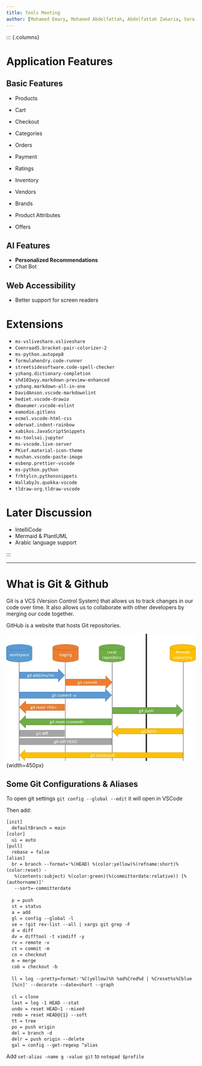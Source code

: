 ```yaml
---
title: Tools Meeting
author: [Mohamed Emary, Mohamed Abdelfattah, Abdelfattah Zakaria, Sara Reda, Dalia Mohamed, Shrouk Elsayed]
---
```


::: {.columns}

# Application Features

## Basic Features

- Products
- Cart
- Checkout
- Categories
- Orders
- Payment
- Ratings

- Inventory
- Vendors
- Brands
- Product Attributes
- Offers

## AI Features

- **Personalized Recommendations**
- Chat Bot

## Web Accessibility

- Better support for screen readers

# Extensions

- `ms-vsliveshare.vsliveshare`
- `CoenraadS.bracket-pair-colorizer-2`
- `ms-python.autopep8`
- `formulahendry.code-runner`
- `streetsidesoftware.code-spell-checker`
- `yzhang.dictionary-completion`
- `shd101wyy.markdown-preview-enhanced`
- `yzhang.markdown-all-in-one`
- `DavidAnson.vscode-markdownlint`
- `hediet.vscode-drawio`
- `dbaeumer.vscode-eslint`
- `eamodio.gitlens`
- `ecmel.vscode-html-css`
- `oderwat.indent-rainbow`
- `xabikos.JavaScriptSnippets`
- `ms-toolsai.jupyter`
- `ms-vscode.live-server`
- `PKief.material-icon-theme`
- `mushan.vscode-paste-image`
- `esbenp.prettier-vscode`
- `ms-python.python`
- `frhtylcn.pythonsnippets`
- `WallabyJs.quokka-vscode`
- `tldraw-org.tldraw-vscode`

# Later Discussion

- IntelliCode
- Mermaid & PlantUML
- Arabic language support

:::

---

# What is Git & Github

Git is a VCS (Version Control System) that allows us to track changes in our code over time. It also allows us to collaborate with other developers by merging our code together.

GitHub is a website that hosts Git repositories.

![Git Stages](Git.png){width=450px}

## Some Git Configurations & Aliases

To open git settings `git config --global --edit` it will open in VSCode

Then add:

```
[init]
  defaultBranch = main
[color]
  ui = auto
[pull]
  rebase = false
[alias]
  br = branch --format='%(HEAD) %(color:yellow)%(refname:short)%(color:reset) -
   %(contents:subject) %(color:green)(%(committerdate:relative)) [%(authorname)]' 
   --sort=-committerdate

  p = push
  st = status
  a = add
  gl = config --global -l
  se = !git rev-list --all | xargs git grep -F
  d = diff
  dv = difftool -t vimdiff -y
  rv = remote -v
  ct = commit -m
  co = checkout
  m = merge
  cob = checkout -b

  ll = log --pretty=format:'%C(yellow)%h %ad%Cred%d | %Creset%s%Cblue 
  [%cn]' --decorate --date=short --graph

  cl = clone
  last = log -1 HEAD --stat
  undo = reset HEAD~1 --mixed
  redo = reset HEAD@{1} --soft
  tt = tree
  po = push origin
  del = branch -d
  delr = push origin --delete
  gal = config --get-regexp ^alias
```

Add `set-alias -name g -value git` to `notepad $profile`
